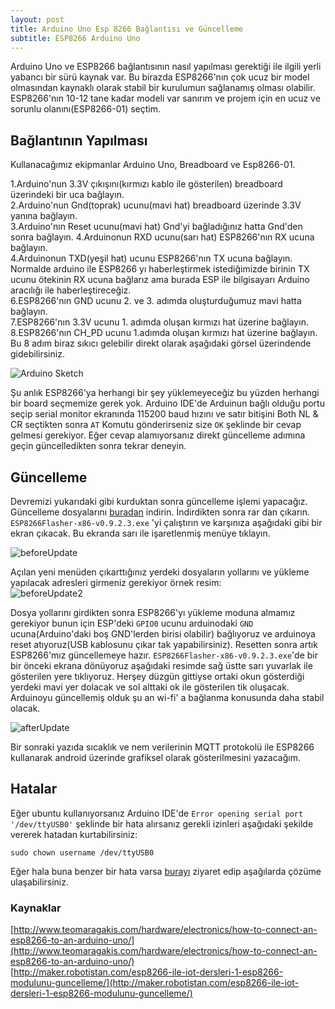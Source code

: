 ```yaml
---
layout: post
title: Arduino Uno Esp 8266 Bağlantısı ve Güncelleme 
subtitle: ESP8266 Arduino Uno
---
```

Arduino Uno ve ESP8266 bağlantısının nasıl yapılması gerektiği ile ilgili yerli yabancı bir sürü kaynak var. Bu birazda ESP8266'nın
çok ucuz bir model olmasından kaynaklı olarak stabil bir kurulumun sağlanamış olması olabilir. ESP8266'nın 10-12 tane kadar modeli var sanırım ve projem için en ucuz ve sorunlu olanını(ESP8266-01) seçtim.  
## Bağlantının Yapılması
Kullanacağımız ekipmanlar Arduino Uno, Breadboard ve Esp8266-01.

1.Arduino'nun 3.3V çıkışını(kırmızı kablo ile gösterilen) breadboard üzerindeki bir uca bağlayın.  
2.Arduino'nun Gnd(toprak) ucunu(mavi hat) breadboard üzerinde 3.3V yanına bağlayın.  
3.Arduino'nın Reset ucunu(mavi hat) Gnd'yi bağladığınız hatta Gnd'den sonra bağlayın. 
4.Arduinonun RXD ucunu(sarı hat) ESP8266'nın RX ucuna bağlayın.  
4.Arduinonun TXD(yeşil hat) ucunu ESP8266'nın TX ucuna bağlayın. Normalde arduino ile ESP8266 yı haberleştirmek istediğimizde
birinin TX ucunu ötekinin RX ucuna bağlarız ama burada ESP ile bilgisayarı Arduino aracılığı ile haberleştireceğiz.  
6.ESP8266'nın GND ucunu 2. ve 3. adımda oluşturduğumuz mavi hatta bağlayın.  
7.ESP8266'nın 3.3V ucunu 1. adımda oluşan kırmızı hat üzerine bağlayın.  
8.ESP8266'nın CH_PD ucunu 1.adımda oluşan kırmızı hat üzerine bağlayın.  
Bu 8 adım biraz sıkıcı gelebilir direkt olarak aşağıdaki görsel üzerindende gidebilirsiniz.  

![Arduino Sketch](https://raw.githubusercontent.com/harrunisk/harrunisk.github.io/master/img/Arduino_Esp8266.png)


Şu anlık ESP8266'ya herhangi bir şey yüklemeyeceğiz bu yüzden herhangi bir board seçmemize gerek yok. Arduino IDE'de Arduinun bağlı olduğu portu seçip serial monitor ekranında 115200 baud hızını ve satır bitişini Both NL & CR seçtikten sonra `AT` Komutu gönderirseniz size `OK` şeklinde bir cevap gelmesi gerekiyor.  Eğer cevap alamıyorsanız direkt güncelleme adımına geçin güncelledikten sonra tekrar deneyin.

## Güncelleme

Devremizi yukarıdaki gibi kurduktan sonra güncelleme işlemi yapacağız. Güncelleme dosyalarını [buradan](http://maker.robotistan.com/download/ESP8266-Uptade.zip) indirin. İndirdikten sonra rar dan çıkarın.  `ESP8266Flasher-x86-v0.9.2.3.exe` 'yi çalıştırın ve karşınıza aşağıdaki gibi bir ekran çıkacak. Bu ekranda sarı ile işaretlenmiş menüye tıklayın. 
  
  
![beforeUpdate](https://raw.githubusercontent.com/harrunisk/harrunisk.github.io/master/img/beforeUpdate1.png)

Açılan yeni menüden çıkarttığınız yerdeki dosyaların yollarını ve yükleme yapılacak adresleri girmeniz gerekiyor örnek resim:  
![beforeUpdate2](https://raw.githubusercontent.com/harrunisk/harrunisk.github.io/master/img/beforeUpdate2Updated.png)


Dosya yollarını girdikten sonra ESP8266'yı yükleme moduna almamız gerekiyor bunun için ESP'deki `GPIO0` ucunu arduinodaki `GND` ucuna(Arduino'daki boş GND'lerden birisi olabilir) bağlıyoruz ve arduinoya reset atıyoruz(USB kablosunu çıkar tak yapabilirsiniz). Resetten sonra artık ESP8266'mız güncellemeye hazır. `ESP8266Flasher-x86-v0.9.2.3.exe`'de bir bir önceki ekrana dönüyoruz aşağıdaki resimde sağ üstte sarı yuvarlak ile gösterilen yere tıklıyoruz. Herşey düzgün gittiyse ortaki okun gösterdiği yerdeki mavi yer dolacak ve sol alttaki ok ile gösterilen tik oluşacak. Arduinoyu güncellemiş olduk şu an wi-fi' a bağlanma konusunda daha stabil olacak.    

![afterUpdate](https://raw.githubusercontent.com/harrunisk/harrunisk.github.io/master/img/updated1.1.png)
  
Bir sonraki yazıda sıcaklık ve nem verilerinin MQTT protokolü ile ESP8266 kullanarak android üzerinde grafiksel olarak gösterilmesini yazacağım.


## Hatalar
Eğer ubuntu kullanıyorsanız Arduino IDE'de `Error opening serial port '/dev/ttyUSB0'` şeklinde bir hata alırsanız gerekli izinleri aşağıdaki
şekilde vererek hatadan kurtabilirsiniz:
~~~
sudo chown username /dev/ttyUSB0
~~~


Eğer hala buna benzer bir hata varsa [burayı](https://www.arduino.cc/en/Guide/Linux) ziyaret edip aşağılarda çözüme ulaşabilirsiniz.

### Kaynaklar
[http://www.teomaragakis.com/hardware/electronics/how-to-connect-an-esp8266-to-an-arduino-uno/](http://www.teomaragakis.com/hardware/electronics/how-to-connect-an-esp8266-to-an-arduino-uno/)  
[http://maker.robotistan.com/esp8266-ile-iot-dersleri-1-esp8266-modulunu-guncelleme/](http://maker.robotistan.com/esp8266-ile-iot-dersleri-1-esp8266-modulunu-guncelleme/)

